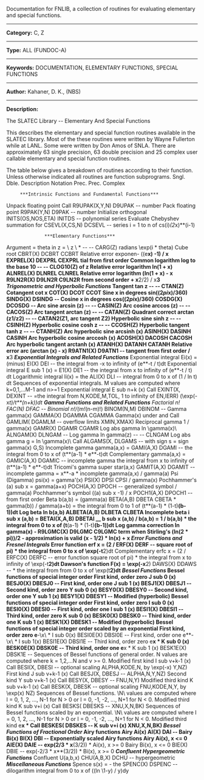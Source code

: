  Documentation for FNLIB, a collection of routines for evaluating elementary and special functions.
***
 **Category:**  C, Z
***
 **Type:**      ALL (FUNDOC-A)
***
 **Keywords:**  DOCUMENTATION, ELEMENTARY FUNCTIONS, SPECIAL FUNCTIONS
***
 **Author:**  Kahaner, D. K., (NBS)
***
 **Description:**

 The SLATEC Library --  Elementary And Special Functions

 This describes the elementary and special function routines available
 in the SLATEC library.  Most of the these routines were written by
 Wayne Fullerton while at LANL.  Some were written by Don Amos of SNLA.
 There are approximately 63 single precision, 63 double precision and
 25 complex user callable elementary and special function routines.

 The table below gives a breakdown of routines according to their
 function.  Unless otherwise indicated all routines are function
 subprograms.
                                             Sngl.      Dble.
 Description              Notation           Prec.      Prec.   Complex

         ***Intrinsic Functions and Fundamental Functions***
 Unpack floating point              Call R9UPAK(X,Y,N)  D9UPAK    --
  number
 Pack floating point                        R9PAK(Y,N)  D9PAK     --
  number
 Initialize orthogonal               INITS(OS,NOS,ETA)  INITDS    --
  polynomial series
 Evaluate Chebyshev       summation for  CSEVL(X,CS,N)  DCSEVL    --
 series                  i = 1 to n of
                          cs(i)*(2*x)**(i-1)

                  ***Elementary Functions***
 Argument = theta in      z = \ z \ *          --         --    CARG(Z)
  radians                 \exp(i * theta)
 Cube root                                   CBRT(X)    DCBRT   CCBRT
 Relative error exponen-  ((e**x) -1) / x    EXPREL(X)  DEXPRL  CEXPRL
  tial from first order
 Common logarithm         log to the base 10   --         --  CLOG10(Z)
                          of z
 Relative error logarithm ln(1 + x)          ALNREL(X)  DLNREL  CLNREL
 Relative error logarithm (ln(1 + x) - x     R9LN2R(X)  D9LN2R  C9LN2R
 from second order        + x**2/2) / x**3
               ***Trigonometric and Hyperbolic Functions***
 Tangent                  tan z                --         --    CTAN(Z)
 Cotangent                cot x              COT(X)     DCOT    CCOT
 Sine x in degrees        sin((2*pi*x)/360)  SINDG(X)   DSINDG    --
 Cosine x in degrees      cos((2*pi*x)/360)  COSDG(X)   DCOSDG    --
 Arc sine                 arcsin (z)           --         --   CASIN(Z)
 Arc cosine               arccos (z)           --         --   CACOS(Z)
 Arc tangent              arctan (z)           --         --   CATAN(Z)
 Quadrant correct         arctan (z1/z2)       --         -- CATAN2(Z1,
  arc tangent                                                       Z2)
 Hyperbolic sine          sinh z               --         --   CSINH(Z)
 Hyperbolic cosine        cosh z               --         --   CCOSH(Z)
 Hyperbolic tangent       tanh z               --         --   CTANH(Z)
 Arc hyperbolic sine      arcsinh (x)        ASINH(X)   DASINH  CASINH
 Arc hyperbolic cosine    arccosh (x)        ACOSH(X)   DACOSH  CACOSH
 Arc hyperbolic tangent   arctanh (x)        ATANH(X)   DATANH  CATANH
 Relative error arc       (arctan (x) - x)   R9ATN1(X)  D9ATN1    --
  tangent from first order   / x**3
              ***Exponential Integrals and Related Functions***
 Exponential integral     Ei(x) = (minus)    EI(X)      DEI       --
                          the integral from
                          -x to infinity of
                            (e**-t / t)dt
 Exponential integral     E sub 1 (x) =      E1(X)      DE1       --
                          the integral from x
                            to infinity of
                          (e**-t / t) dt
 Logarithmic integral     li(x) = the        ALI(X)     DLI       --
                          integral from 0 to
                          x of (1 / ln t) dt
   Sequences of exponential integrals.
   M values are computed where
   k=0,1,...M-1 and n>=1
 Exponential integral     E sub n+k (x) Call EXINT(X,   DEXINT    --
                        =the integral from   N,KODE,M,TOL,
                         1 to infinity of    EN,IERR)
                       (\exp(-x*t)/t**(n+k))dt
                 ***Gamma Functions and Related Functions***
 Factorial                n!                 FAC(N)     DFAC      --
 Binomial                 n!/(m!*(n-m)!)     BINOM(N,M) DBINOM    --
 Gamma                    gamma(x)           GAMMA(X)   DGAMMA  CGAMMA
 Gamma(x) under and                     Call GAMLIM(    DGAMLM    --
  overflow limits                           XMIN,XMAX)
 Reciprocal gamma         1 / gamma(x)       GAMR(X)    DGAMR   CGAMR
 Log abs gamma            ln \gamma(x)\      ALNGAM(X)  DLNGAM    --
 Log gamma                ln gamma(z)          --         --    CLNGAM
 Log abs gamma       g = ln \gamma(x)\  Call ALGAMS(X,  DLGAMS    --
 with sign           s = sign gamma(x)      G,S)
 Incomplete gamma         gamma(a,x) =       GAMI(A,X)  DGAMI     --
                          the integral from
                          0 to x of
                         (t**(a-1) * e**-t)dt
 Complementary            gamma(a,x) =       GAMIC(A,X) DGAMIC    --
  incomplete gamma        the integral from
                          x to infinity of
                         (t**(a-1) * e**-t)dt
 Tricomi's             gamma super star(a,x) GAMIT(A,X) DGAMIT    --
  incomplete gamma        = x**-a *
                         incomplete gamma(a,x)
                          / gamma(a)
 Psi (Digamma)            psi(x) = gamma'(x) PSI(X)     DPSI    CPSI
                          / gamma(x)
 Pochhammer's         (a) sub x = gamma(a+x) POCH(A,X)  DPOCH     --
  generalized symbol      / gamma(a)
 Pochhammer's symbol    ((a) sub x -1) / x   POCH1(A,X) DPOCH1    --
  from first order
 Beta                     b(a,b) = (gamma(a) BETA(A,B)  DBETA   CBETA
                          * gamma(b))
                          / gamma(a+b)
                           = the integral
                           from 0 to 1 of
                           (t**(a-1) *
                           (1-t)**(b-1))dt
 Log beta                 ln b(a,b)         ALBETA(A,B) DLBETA  CLBETA
 Incomplete beta          i sub x (a,b) =  BETAI(X,A,B) DBETAI    __
                          b sub x (a,b) / b(a,b)
                           = 1 / b(a,b) *
                          the integral
                          from 0 to x of
                          (t**(a-1) *
                          (1-t)**(b-1))dt
 Log gamma correction     ln gamma(x) -      R9LGMC(X)  D9LGMC  C9LGMC
  term when Stirling's    (ln(2 * pi))/2 -
  approximation is valid  (x - 1/2) * ln(x) + x
                ***Error Functions and Fresnel Integrals***
 Error function           erf x = (2 /       ERF(X)     DERF      --
                          square root of pi) *
                          the integral from
                          0 to x of
                          \exp(-t**2)dt
 Complementary            erfc x = (2 /      ERFC(X)    DERFC     --
  error function          square root of pi) *
                          the integral from
                          x to infinity of
                          \exp(-t**2)dt
 Dawson's function        F(x) = \exp(-x**2)  DAWS(X)    DDAWS     --
                          * the integral from
                          from 0 to x of
                          \exp(t**2)dt
                         ***Bessel Functions***
   Bessel functions of special integer order
 First kind, order zero   J sub 0 (x)        BESJ0(X)   DBESJ0    --
 First kind, order one    J sub 1 (x)        BESJ1(X)   DBESJ1    --
 Second kind, order zero  Y sub 0 (x)        BESY0(X)   DBESY0    --
 Second kind, order one   Y sub 1 (x)        BESY1(X)   DBESY1    --
   Modified (hyperbolic) Bessel functions of special integer order
 First kind, order zero   I sub 0 (x)        BESI0(X)   DBESI0    --
 First kind, order one    I sub 1 (x)        BESI1(X)   DBESI1    --
 Third kind, order zero   K sub 0 (x)        BESK0(X)   DBESK0    --
 Third kind, order one    K sub 1 (x)        BESK1(X)   DBESK1    --
   Modified (hyperbolic) Bessel functions of special integer order
   scaled by an exponential
 First kind, order zero   e**-\x\ * I sub 0(x) BESI0E(X) DBSI0E   --
 First kind, order one    e**-\x\ * I sub 1(x) BESI1E(X) DBSI1E   --
 Third kind, order zero   e**x * K sub 0 (x)   BESK0E(X) DBSK0E   --
 Third kind, order one    e**x * K sub 1 (x)   BESK1E(X) DBSK1E   --
   Sequences of Bessel functions of general order.
   N values are computed where  k = 1,2,...N and v >= 0.
 Modified first kind      I sub v+k-1 (x) Call BESI(X,   DBESI    --
                          optional scaling  ALPHA,KODE,N,
                          by \exp(-x)        Y,NZ)
 First kind               J sub v+k-1 (x) Call BESJ(X,   DBESJ    --
                                            ALPHA,N,Y,NZ)
 Second kind              Y sub v+k-1 (x) Call BESY(X,   DBESY    --
                                            FNU,N,Y)
 Modified third kind      K sub v+k-1 (x) Call BESK(X,   DBESK    --
                          optional scaling  FNU,KODE,N,Y,
                          by \exp(x)         NZ)
   Sequences of Bessel functions.  \N\ values are computed where
   I = 0, 1, 2, ..., N-1  for N > 0  or I = 0, -1, -2, ..., N+1
   for N < 0.
 Modified third kind      K sub v+i (x)   Call BESKS(    DBESKS   --
                                           XNU,X,N,BK)
   Sequences of Bessel functions scaled by an exponential.
   \N\ values are computed where  I = 0, 1, 2, ..., N-1
   for N > 0  or  I = 0, -1, -2, ..., N+1  for N < 0.
 Modified third kind      e**x *         Call BESKES(    DBSKES   --
                          K sub v+i (x)     XNU,X,N,BK)
                ***Bessel Functions of Fractional Order***
   Airy functions
 Airy                     Ai(x)              AI(X)      DAI       --
 Bairy                    Bi(x)              BI(X)      DBI       --
   Exponentially scaled Airy functions
 Airy                     Ai(x), x <= 0      AIE(X)     DAIE      --
                          exp(2/3 * x**(3/2))
                          * Ai(x), x >= 0
 Bairy                    Bi(x), x <= 0      BIE(X)     DBIE      --
                          exp(-2/3 * x**(3/2))
                          * Bi(x), x >= 0
                 ***Confluent Hypergeometric Functions***
 Confluent                U(a,b,x)           CHU(A,B,X) DCHU      --
  hypergeometric
                     ***Miscellaneous Functions***
 Spence                   s(x) = - the       SPENC(X)   DSPENC    --
  dilogarithm             integral from
                          0 to x of
                          ((ln \1-y\) / y)dy